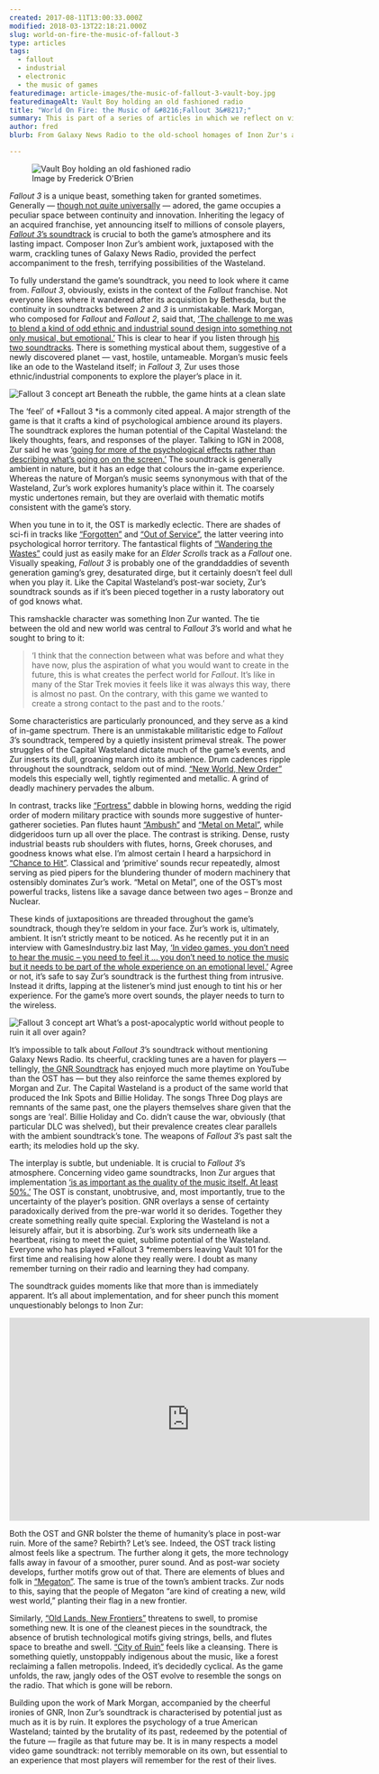 ```yaml
---
created: 2017-08-11T13:00:33.000Z
modified: 2018-03-13T22:18:21.000Z
slug: world-on-fire-the-music-of-fallout-3
type: articles
tags:
  - fallout
  - industrial
  - electronic
  - the music of games
featuredimage: article-images/the-music-of-fallout-3-vault-boy.jpg
featuredimageAlt: Vault Boy holding an old fashioned radio
title: "World On Fire: the Music of &#8216;Fallout 3&#8217;"
summary: This is part of a series of articles in which we reflect on video game soundtracks. The pieces examine the musical content of the score and analyse the effects it has on the game
author: fred
blurb: From Galaxy News Radio to the old-school homages of Inon Zur's ambient soundtrack, Fallout 3 owes much of its brilliance to its music.

---
```


<figure class="wide">
  <img src="article-images/the-music-of-fallout-3-vault-boy.jpg" alt="Vault Boy holding an old fashioned radio" />
  <figcaption>Image by Frederick O'Brien</figcaption>
</figure>

*Fallout 3* is a unique beast, something taken for granted sometimes. Generally — [though not quite universally](https://www.youtube.com/watch?v=mLJ1gyIzg78&t=154s) — adored, the game occupies a peculiar space between continuity and innovation. Inheriting the legacy of an acquired franchise, yet announcing itself to millions of console players, [*Fallout 3*’s soundtrack](https://www.youtube.com/watch?v=Q0D5IB3C14E) is crucial to both the game’s atmosphere and its lasting impact. Composer Inon Zur’s ambient work, juxtaposed with the warm, crackling tunes of Galaxy News Radio, provided the perfect accompaniment to the fresh, terrifying possibilities of the Wasteland.

To fully understand the game’s soundtrack, you need to look where it came from. *Fallout 3*, obviously, exists in the context of the *Fallout* franchise. Not everyone likes where it wandered after its acquisition by Bethesda, but the continuity in soundtracks between *2* and *3* is unmistakable. Mark Morgan, who composed for *Fallout* and *Fallout 2*, said that, [‘The challenge to me was to blend a kind of odd ethnic and industrial sound design into something not only musical, but emotional.’](http://www.game-ost.com/articles.php?id=24&action=view) This is clear to hear if you listen through [his two soundtracks](https://www.youtube.com/watch?v=vGyB093QOIo). There is something mystical about them, suggestive of a newly discovered planet — vast, hostile, untameable. Morgan’s music feels like an ode to the Wasteland itself; in *Fallout 3,* Zur uses those ethnic/industrial components to explore the player’s place in it.

![Fallout 3 concept art](article-images/music-of-fallout-3-concept-art-2.jpg)
Beneath the rubble, the game hints at a clean slate

The ‘feel’ of *Fallout 3 *is a commonly cited appeal. A major strength of the game is that it crafts a kind of psychological ambience around its players. The soundtrack explores the human potential of the Capital Wasteland: the likely thoughts, fears, and responses of the player. Talking to IGN in 2008, Zur said he was [‘going for more of the psychological effects rather than describing what’s going on on the screen.’](http://uk.ign.com/articles/2008/11/03/inon-zur-talks-fallout-3) The soundtrack is generally ambient in nature, but it has an edge that colours the in-game experience. Whereas the nature of Morgan’s music seems synonymous with that of the Wasteland, Zur’s work explores humanity’s place within it. The coarsely mystic undertones remain, but they are overlaid with thematic motifs consistent with the game’s story.

When you tune in to it, the OST is markedly eclectic. There are shades of sci-fi in tracks like [“Forgotten”](https://www.youtube.com/watch?v=omQ7OpC4mfA) and [“Out of Service”](https://www.youtube.com/watch?v=hu9j5ZDyBCk), the latter veering into psychological horror territory. The fantastical flights of [“Wandering the Wastes”](https://www.youtube.com/watch?v=lsDnMg5lTtE) could just as easily make for an *Elder Scrolls* track as a *Fallout* one. Visually speaking, *Fallout 3* is probably one of the granddaddies of seventh generation gaming’s grey, desaturated dirge, but it certainly doesn’t feel dull when you play it. Like the Capital Wasteland’s post-war society, Zur’s soundtrack sounds as if it’s been pieced together in a rusty laboratory out of god knows what.

This ramshackle character was something Inon Zur wanted. The tie between the old and new world was central to *Fallout 3*’s world and what he sought to bring to it:

> ‘I think that the connection between what was before and what they have now, plus the aspiration of what you would want to create in the future, this is what creates the perfect world for *Fallout*. It’s like in many of the Star Trek movies it feels like it was always this way, there is almost no past. On the contrary, with this game we wanted to create a strong contact to the past and to the roots.’

Some characteristics are particularly pronounced, and they serve as a kind of in-game spectrum. There is an unmistakable militaristic edge to *Fallout 3*’s soundtrack, tempered by a quietly insistent primeval streak. The power struggles of the Capital Wasteland dictate much of the game’s events, and Zur inserts its dull, groaning march into its ambience. Drum cadences ripple throughout the soundtrack, seldom out of mind. [“New World, New Order”](https://www.youtube.com/watch?v=KZYL_WjivxE) models this especially well, tightly regimented and metallic. A grind of deadly machinery pervades the album.

In contrast, tracks like [“Fortress”](https://www.youtube.com/watch?v=8mk43b8XnRE) dabble in blowing horns, wedding the rigid order of modern military practice with sounds more suggestive of hunter-gatherer societies. Pan flutes haunt [“Ambush”](https://www.youtube.com/watch?v=hj0tYzTi-4E) and [“Metal on Metal”](https://www.youtube.com/watch?v=oBm3aC9wpy8), while didgeridoos turn up all over the place. The contrast is striking. Dense, rusty industrial beasts rub shoulders with flutes, horns, Greek choruses, and goodness knows what else. I’m almost certain I heard a harpsichord in [“Chance to Hit”](https://www.youtube.com/watch?v=cTqrb6VdCtY). Classical and ‘primitive’ sounds recur repeatedly, almost serving as pied pipers for the blundering thunder of modern machinery that ostensibly dominates Zur’s work. “Metal on Metal”, one of the OST’s most powerful tracks, listens like a savage dance between two ages – Bronze and Nuclear.

These kinds of juxtapositions are threaded throughout the game’s soundtrack, though they’re seldom in your face. Zur’s work is, ultimately, ambient. It isn’t strictly meant to be noticed. As he recently put it in an interview with GamesIndustry.biz last May, [‘In video games, you don’t need to hear the music – you need to feel it … you don’t need to notice the music but it needs to be part of the whole experience on an emotional level.’](http://www.gamesindustry.biz/articles/2017-05-18-inon-zur-in-video-games-you-dont-need-to-hear-the-music-you-need-to-feel-it) Agree or not, it’s safe to say Zur’s soundtrack is the furthest thing from intrusive. Instead it drifts, lapping at the listener’s mind just enough to tint his or her experience. For the game’s more overt sounds, the player needs to turn to the wireless.

![Fallout 3 concept art](article-images/music-of-fallout-3-concept-art-1.jpg)
What’s a post-apocalyptic world without people to ruin it all over again?

It’s impossible to talk about *Fallout 3*’s soundtrack without mentioning Galaxy News Radio. Its cheerful, crackling tunes are a haven for players — tellingly, [the GNR Soundtrack](https://www.youtube.com/watch?v=WGmHaMRAXuI) has enjoyed much more playtime on YouTube than the OST has — but they also reinforce the same themes explored by Morgan and Zur. The Capital Wasteland is a product of the same world that produced the Ink Spots and Billie Holiday. The songs Three Dog plays are remnants of the same past, one the players themselves share given that the songs are ‘real’. Billie Holiday and Co. didn’t cause the war, obviously (that particular DLC was shelved), but their prevalence creates clear parallels with the ambient soundtrack’s tone. The weapons of *Fallout 3*’s past salt the earth; its melodies hold up the sky.

The interplay is subtle, but undeniable. It is crucial to *Fallout 3*’s atmosphere. Concerning video game soundtracks, Inon Zur argues that implementation [‘is as important as the quality of the music itself. At least 50%.’](http://uk.ign.com/articles/2008/11/03/inon-zur-talks-fallout-3) The OST is constant, unobtrusive, and, most importantly, true to the uncertainty of the player’s position. GNR overlays a sense of certainty paradoxically derived from the pre-war world it so derides. Together they create something really quite special. Exploring the Wasteland is not a leisurely affair, but it is absorbing. Zur’s work sits underneath like a heartbeat, rising to meet the quiet, sublime potential of the Wasteland. Everyone who has played *Fallout 3 *remembers leaving Vault 101 for the first time and realising how alone they really were. I doubt as many remember turning on their radio and learning they had company.

The soundtrack guides moments like that more than is immediately apparent. It’s all about implementation, and for sheer punch this moment unquestionably belongs to Inon Zur:

<center><iframe src="https://www.youtube.com/embed/5L4HTUS1RYE?rel=0" width="640" height="360" frameborder="0" allowfullscreen="allowfullscreen"></iframe></center>

Both the OST and GNR bolster the theme of humanity’s place in post-war ruin. More of the same? Rebirth? Let’s see. Indeed, the OST track listing almost feels like a spectrum. The further along it gets, the more technology falls away in favour of a smoother, purer sound. And as post-war society develops, further motifs grow out of that. There are elements of blues and folk in [“Megaton”](https://www.youtube.com/watch?v=ghSqiSqVF38). The same is true of the town’s ambient tracks. Zur nods to this, saying that the people of Megaton “are kind of creating a new, wild west world,” planting their flag in a new frontier.

Similarly, [“Old Lands, New Frontiers”](https://www.youtube.com/watch?v=HheNx3zZz-U) threatens to swell, to promise something new. It is one of the cleanest pieces in the soundtrack, the absence of brutish technological motifs giving strings, bells, and flutes space to breathe and swell. [“City of Ruin”](https://www.youtube.com/watch?v=1ltDyIORLDc) feels like a cleansing. There is something quietly, unstoppably indigenous about the music, like a forest reclaiming a fallen metropolis. Indeed, it’s decidedly cyclical. As the game unfolds, the raw, jangly odes of the OST evolve to resemble the songs on the radio. That which is gone will be reborn.

Building upon the work of Mark Morgan, accompanied by the cheerful ironies of GNR, Inon Zur’s soundtrack is characterised by potential just as much as it is by ruin. It explores the psychology of a true American Wasteland; tainted by the brutality of its past, redeemed by the potential of the future — fragile as that future may be. It is in many respects a model video game soundtrack: not terribly memorable on its own, but essential to an experience that most players will remember for the rest of their lives.